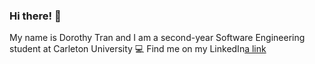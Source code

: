 ### Hi there! 👋

My name is Dorothy Tran and I am a second-year Software Engineering student at Carleton University 💻
Find me on my LinkedIn[a link](https://www.linkedin.com/in/dorothy-tran-124a381b7/)
